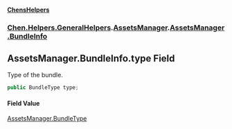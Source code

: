 #### [ChensHelpers](./index.md 'index')
### [Chen.Helpers.GeneralHelpers](./Chen-Helpers-GeneralHelpers.md 'Chen.Helpers.GeneralHelpers').[AssetsManager](./Chen-Helpers-GeneralHelpers-AssetsManager.md 'Chen.Helpers.GeneralHelpers.AssetsManager').[AssetsManager.BundleInfo](./Chen-Helpers-GeneralHelpers-AssetsManager-BundleInfo.md 'Chen.Helpers.GeneralHelpers.AssetsManager.BundleInfo')
## AssetsManager.BundleInfo.type Field
Type of the bundle.  
```csharp
public BundleType type;
```
#### Field Value
[AssetsManager.BundleType](./Chen-Helpers-GeneralHelpers-AssetsManager-BundleType.md 'Chen.Helpers.GeneralHelpers.AssetsManager.BundleType')  
